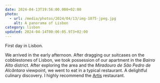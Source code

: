 ```yaml
---
date: 2024-04-13T19:56:00.000+02:00
photo:
  - url: /media/photos/2024/04/13/img-1075-jpeg.jpg
    alt: A panorama of Lisbon
category: lisbon
updated: 2024-04-14T00:06:05.973+02:00
---
```


First day in Lisbon.

We arrived in the early afternoon. After dragging our suitcases on the cobblestones of Lisbon, we took possession of our apartment in the _Bairro Alto_ district. After exploring the area and the _Miradouro de São Pedro de Alcântara_ viewpoint, we went to eat in a typical restaurant. A delightful culinary discovery. I highly recommend the [Artis](https://www.artiswinebar.pt/) restaurant.
